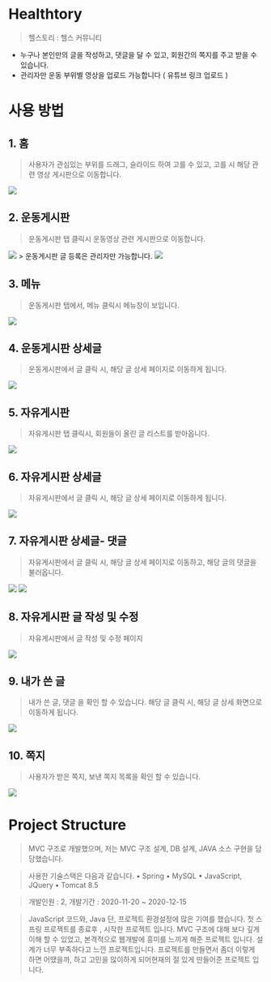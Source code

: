 # Healthtory
> 헬스토리 : 헬스 커뮤니티
- 누구나 본인만의 글을 작성하고, 댓글을 달 수 있고, 회원간의 쪽지를 주고 받을 수 있습니다.
- 관리자만 운동 부위별 영상을 업로드 가능합니다 ( 유튜브 링크 업로드 )

# 사용 방법

## 1. 홈
> 사용자가 관심있는 부위를 드래그, 슬라이드 하여 고를 수 있고, 고를 시 해당 관련 영상 게시판으로 이동합니다.
<img src="https://images.velog.io/images/cjw960703/post/6045ec2a-5ca0-4dbf-8f3a-0c5f2be08f85/healthtory.png">

## 2. 운동게시판
> 운동게시판 탭 클릭시 운동영상 관련 게시판으로 이동합니다.
<img src="https://images.velog.io/images/cjw960703/post/065753b1-b3f6-4c62-b4c3-389b793431b8/%E1%84%8B%E1%85%AE%E1%86%AB%E1%84%83%E1%85%A9%E1%86%BC%E1%84%80%E1%85%A6%E1%84%89%E1%85%B5%E1%84%91%E1%85%A1%E1%86%AB.png">
> 운동게시판 글 등록은 관리자만 가능합니다.
<img src="https://images.velog.io/images/cjw960703/post/8358c793-55b0-4d6c-b5a5-44f5690796f8/%E1%84%80%E1%85%B3%E1%86%AF%20%E1%84%83%E1%85%B3%E1%86%BC%E1%84%85%E1%85%A9%E1%86%A8(%20%E1%84%80%E1%85%AA%E1%86%AB%E1%84%85%E1%85%B5%E1%84%8C%E1%85%A1).png">

## 3. 메뉴
> 운동게시판 탭에서, 메뉴 클릭시 메뉴창이 보입니다.
<img src="https://images.velog.io/images/cjw960703/post/8e69e00b-6d24-4ec3-9aaf-d0b24b7f853c/%E1%84%92%E1%85%A6%E1%86%AF%E1%84%89%E1%85%B3%E1%84%90%E1%85%A9%E1%84%85%E1%85%B5%E1%84%86%E1%85%A6%E1%84%82%E1%85%B2.png">

## 4. 운동게시판 상세글
> 운동게시판에서 글 클릭 시, 해당 글 상세 페이지로 이동하게 됩니다.
<img src="https://images.velog.io/images/cjw960703/post/b58aeb5e-c938-4818-92fd-5955ba39242a/%E1%84%89%E1%85%A1%E1%86%BC%E1%84%89%E1%85%A6%E1%84%80%E1%85%B3%E1%86%AF.png">

## 5. 자유게시판
> 자유게시판 탭 클릭시, 회원들이 올린 글 리스트를 받아옵니다.
<img src="https://images.velog.io/images/cjw960703/post/8ed139d8-12c6-49ae-8fc7-00e718630b48/%E1%84%8C%E1%85%A1%E1%84%8B%E1%85%B2%E1%84%80%E1%85%A6%E1%84%89%E1%85%B5%E1%84%91%E1%85%A1%E1%86%AB.png">

## 6. 자유게시판 상세글
> 자유게시판에서 글 클릭 시, 해당 글 상세 페이지로 이동하게 됩니다.
<img src="https://images.velog.io/images/cjw960703/post/2986a614-448f-4e08-9bdf-584b2a400353/%E1%84%8C%E1%85%A1%E1%84%8B%E1%85%B2%E1%84%89%E1%85%A1%E1%86%BC%E1%84%89%E1%85%A6%E1%84%80%E1%85%B3%E1%86%AF.png">

## 7. 자유게시판 상세글- 댓글
> 자유게시판에서 글 클릭 시, 해당 글 상세 페이지로 이동하고, 해당 글의 댓글을 불러옵니다.
<img src="https://images.velog.io/images/cjw960703/post/9de823cd-f256-47a5-831f-adef11251c59/%E1%84%8C%E1%85%A1%E1%84%8B%E1%85%B2%E1%84%83%E1%85%A2%E1%86%BA%E1%84%80%E1%85%B3%E1%86%AF.png">
<img src="https://images.velog.io/images/cjw960703/post/9819b367-3497-4af4-8fc2-9220d95d479d/%E1%84%83%E1%85%A2%E1%86%BA%E1%84%80%E1%85%B3%E1%86%AF%20%E1%84%83%E1%85%B3%E1%86%BC%E1%84%85%E1%85%A9%E1%86%A8.png">

## 8. 자유게시판 글 작성 및 수정
> 자유게시판에서 글 작성 및 수정 페이지
<img src="https://images.velog.io/images/cjw960703/post/d0f0bae8-a844-4159-b86b-18d8b4e879c5/%E1%84%8C%E1%85%A1%E1%84%8B%E1%85%B2%E1%84%80%E1%85%A6%E1%84%89%E1%85%B5%E1%84%91%E1%85%A1%E1%86%AB%20%E1%84%80%E1%85%B3%E1%86%AF%20%E1%84%8C%E1%85%A1%E1%86%A8%E1%84%89%E1%85%A5%E1%86%BC.jpeg">

## 9. 내가 쓴 글
> 내가 쓴 글, 댓글 을 확인 할 수 있습니다. 해당 글 클릭 시, 해당 글 상세 화면으로 이동하게 됩니다.
<img src="https://images.velog.io/images/cjw960703/post/6053b892-6d9c-49e3-a3b7-e5e12b8b41d6/%E1%84%82%E1%85%A2%E1%84%80%E1%85%A1%20%E1%84%8A%E1%85%B3%E1%86%AB%20%E1%84%80%E1%85%B3%E1%86%AF.png">

## 10. 쪽지
> 사용자가 받은 쪽지, 보낸 쪽지 목록을 확인 할 수 있습니다.
<img src="https://images.velog.io/images/cjw960703/post/4c95cc60-6a04-4704-add1-a54c3f50e7d3/%E1%84%8D%E1%85%A9%E1%86%A8%E1%84%8C%E1%85%B5.png">

# Project Structure
> MVC 구조로 개발했으며, 저는 MVC 구조 설계, DB 설계, JAVA 소스 구현을 담당했습니다.

> 사용한 기술스택은 다음과 같습니다. • Spring • MySQL • JavaScript, JQuery • Tomcat 8.5

> 개발인원 : 2, 개발기간 : 2020-11-20 ~ 2020-12-15

> JavaScript 코드와, Java 단, 프로젝트 환경설정에 많은 기여를 했습니다. 첫 스프링 프로젝트를 종료후 , 시작한 프로젝트 입니다. MVC 구조에 대해 보다 깊게 이해 할 수 있었고, 본격적으로 웹개발에 흥미를 느끼게 해준 프로젝트 입니다. 설계가 너무 부족하다고 느낀 프로젝트입니다. 프로젝트를 만들면서 좀더 이렇게 하면 어땠을까, 하고 고민을 많이하게 되어현재의 절 있게 만들어준 프로젝트 입니다.

